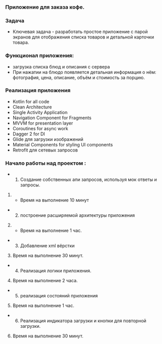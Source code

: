 
### Приложение для заказа кофе.

### Задача
- Ключевая задача - разработать простое приложение с парой экранов для отображения списка товаров и детальной карточки товара.



### Функционал приложения: 
- загрузка списка блюд и описания с сервера
- При нажатии на блюдо появляется детальная информация о нём: фотография, цена, описание, объём и стоимость за порцию.


### Реализация приложения
- Kotlin for all code
- Clean Architecture
- Single Activity Application
- Navigation Component for Fragments
- MVVM for presentation layer
- Coroutines for async work
- Dagger 2 for DI
- Glide для загрузки изображений
- Material Components for styling UI components
- Retrofit для сетевых запросов


### Начало работы над проектом :

- 1. Создание собственных апи запросов, используя мок ответы и запросы. 
1. - Время на выполнение 10 минут
- 2. построение  расширяемой архитектуры приложения 
2. - Время на выполнение 1 час.
- 3. Добавление xml вёрстки
3. Время на выполнение 30 минут.
- 4. Реализация логики приложения.
4. Время на выполнение 2 часа.
- 5. реализация состояний приложения
5. Время на выполнение 1 час.
- 6. Реализация индикатора загрузки и кнопки для повторной загрузки.
6. Время на выполнение 30 минут.

